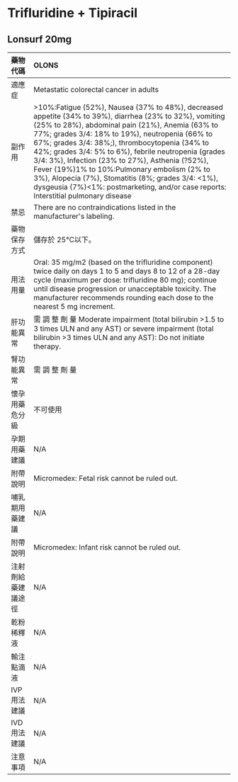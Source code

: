 # Trifluridine + Tipiracil

## Lonsurf 20mg

| 藥物代碼           | OLONS                                                                                                                                                                                                                                                                                                                                                                                                                                                                                                                                                                 |
|:-------------------|:----------------------------------------------------------------------------------------------------------------------------------------------------------------------------------------------------------------------------------------------------------------------------------------------------------------------------------------------------------------------------------------------------------------------------------------------------------------------------------------------------------------------------------------------------------------------|
| 適應症             | Metastatic colorectal cancer in adults                                                                                                                                                                                                                                                                                                                                                                                                                                                                                                                                |
| 副作用             | >10%:Fatigue (52%), Nausea (37% to 48%), decreased appetite (34% to 39%), diarrhea (23% to 32%), vomiting (25% to 28%), abdominal pain (21%), Anemia (63% to 77%; grades 3/4: 18% to 19%), neutropenia (66% to 67%; grades 3/4: 38%;), thrombocytopenia (34% to 42%; grades 3/4: 5% to 6%), febrile neutropenia (grades 3/4: 3%), Infection (23% to 27%), Asthenia (?52%), Fever (19%)1% to 10%:Pulmonary embolism (2% to 3%), Alopecia (7%), Stomatitis (8%; grades 3/4: <1%), dysgeusia (7%)<1%: postmarketing, and/or case reports: Interstitial pulmonary disease |
| 禁忌               | There are no contraindications listed in the manufacturer's labeling.                                                                                                                                                                                                                                                                                                                                                                                                                                                                                                 |
| 藥物保存方式       | 儲存於 25℃以下。                                                                                                                                                                                                                                                                                                                                                                                                                                                                                                                                                      |
| 用法用量           | Oral: 35 mg/m2 (based on the trifluridine component) twice daily on days 1 to 5 and days 8 to 12 of a 28-day cycle (maximum per dose: trifluridine 80 mg); continue until disease progression or unacceptable toxicity. The manufacturer recommends rounding each dose to the nearest 5 mg increment.                                                                                                                                                                                                                                                                 |
| 肝功能異常         | 需 調 整 劑 量  Moderate impairment (total bilirubin >1.5 to 3 times ULN and any AST) or severe impairment (total bilirubin >3 times ULN and any AST): Do not initiate therapy.                                                                                                                                                                                                                                                                                                                                                                                       |
| 腎功能異常         | 需 調 整 劑 量                                                                                                                                                                                                                                                                                                                                                                                                                                                                                                                                                        |
| 懷孕用藥危分級     | 不可使用                                                                                                                                                                                                                                                                                                                                                                                                                                                                                                                                                              |
| 孕期用藥建議       | N/A                                                                                                                                                                                                                                                                                                                                                                                                                                                                                                                                                                   |
| 附帶說明           | Micromedex: Fetal risk cannot be ruled out.                                                                                                                                                                                                                                                                                                                                                                                                                                                                                                                           |
| 哺乳期用藥建議     | N/A                                                                                                                                                                                                                                                                                                                                                                                                                                                                                                                                                                   |
| 附帶說明           | Micromedex: Infant risk cannot be ruled out.                                                                                                                                                                                                                                                                                                                                                                                                                                                                                                                          |
| 注射劑給藥建議途徑 | N/A                                                                                                                                                                                                                                                                                                                                                                                                                                                                                                                                                                   |
| 乾粉稀釋液         | N/A                                                                                                                                                                                                                                                                                                                                                                                                                                                                                                                                                                   |
| 輸注點滴液         | N/A                                                                                                                                                                                                                                                                                                                                                                                                                                                                                                                                                                   |
| IVP 用法建議       | N/A                                                                                                                                                                                                                                                                                                                                                                                                                                                                                                                                                                   |
| IVD 用法建議       | N/A                                                                                                                                                                                                                                                                                                                                                                                                                                                                                                                                                                   |
| 注意事項           | N/A                                                                                                                                                                                                                                                                                                                                                                                                                                                                                                                                                                   |

